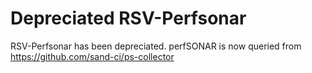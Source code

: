 **Depreciated** RSV-Perfsonar
=============================

RSV-Perfsonar has been depreciated.  perfSONAR is now queried from https://github.com/sand-ci/ps-collector

